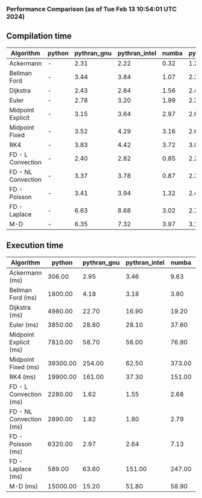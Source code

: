 ### Performance Comparison (as of Tue Feb 13 10:54:01 UTC 2024)
## Compilation time
Algorithm                 | python                    | pythran_gnu               | pythran_intel             | numba                     | pyccel_fortran_gnu        | pyccel_c_gnu              | pyccel_fortran_intel      | pyccel_c_intel           
------------------------- | ------------------------- | ------------------------- | ------------------------- | ------------------------- | ------------------------- | ------------------------- | ------------------------- | -------------------------
Ackermann                 | -                         | 2.31                      | 2.22                      | 0.32                      | 1.24                      | 1.20                      | -                         | 1.31                     
Bellman Ford              | -                         | 3.44                      | 3.84                      | 1.07                      | 2.37                      | 2.52                      | -                         | 3.35                     
Dijkstra                  | -                         | 2.43                      | 2.84                      | 1.56                      | 2.43                      | 2.55                      | -                         | 3.39                     
Euler                     | -                         | 2.78                      | 3.20                      | 1.99                      | 2.33                      | 2.54                      | -                         | 3.34                     
Midpoint Explicit         | -                         | 3.15                      | 3.64                      | 2.97                      | 2.61                      | 2.79                      | -                         | 3.58                     
Midpoint Fixed            | -                         | 3.52                      | 4.29                      | 3.16                      | 2.63                      | 2.86                      | -                         | 3.65                     
RK4                       | -                         | 3.83                      | 4.42                      | 3.72                      | 3.05                      | 3.24                      | -                         | 4.04                     
FD - L Convection         | -                         | 2.40                      | 2.82                      | 0.85                      | 2.29                      | 2.51                      | -                         | 3.29                     
FD - NL Convection        | -                         | 3.37                      | 3.78                      | 0.87                      | 2.30                      | 2.52                      | -                         | 3.30                     
FD - Poisson              | -                         | 3.41                      | 3.94                      | 1.32                      | 2.40                      | 2.64                      | -                         | 3.37                     
FD - Laplace              | -                         | 6.63                      | 8.68                      | 3.02                      | 2.75                      | 2.96                      | -                         | 3.85                     
M-D                       | -                         | 6.35                      | 7.32                      | 3.97                      | 3.11                      | 3.12                      | -                         | 4.26                     

## Execution time
Algorithm                 | python                    | pythran_gnu               | pythran_intel             | numba                     | pyccel_fortran_gnu        | pyccel_c_gnu              | pyccel_fortran_intel      | pyccel_c_intel           
------------------------- | ------------------------- | ------------------------- | ------------------------- | ------------------------- | ------------------------- | ------------------------- | ------------------------- | -------------------------
Ackermann (ms)            | 306.00                    | 2.95                      | 3.46                      | 9.63                      | 1.50                      | 1.50                      | -                         | 3.93                     
Bellman Ford (ms)         | 1800.00                   | 4.18                      | 3.18                      | 3.80                      | 2.93                      | 5.96                      | -                         | 18.90                    
Dijkstra (ms)             | 4980.00                   | 22.70                     | 16.90                     | 19.20                     | 17.40                     | 29.90                     | -                         | 21.40                    
Euler (ms)                | 3850.00                   | 28.80                     | 28.10                     | 37.60                     | 16.00                     | 141.00                    | -                         | 127.00                   
Midpoint Explicit (ms)    | 7810.00                   | 58.70                     | 56.00                     | 76.90                     | 22.00                     | 282.00                    | -                         | 252.00                   
Midpoint Fixed (ms)       | 39300.00                  | 254.00                    | 62.50                     | 373.00                    | 73.80                     | 1410.00                   | -                         | 1230.00                  
RK4 (ms)                  | 19900.00                  | 161.00                    | 37.30                     | 151.00                    | 31.80                     | 489.00                    | -                         | 404.00                   
FD - L Convection (ms)    | 2280.00                   | 1.62                      | 1.55                      | 2.68                      | 1.51                      | 1.62                      | -                         | 3.69                     
FD - NL Convection (ms)   | 2890.00                   | 1.82                      | 1.80                      | 2.79                      | 1.80                      | 1.99                      | -                         | 3.75                     
FD - Poisson (ms)         | 6320.00                   | 2.97                      | 2.64                      | 7.13                      | 2.76                      | 3.82                      | -                         | 8.89                     
FD - Laplace (ms)         | 589.00                    | 63.60                     | 151.00                    | 247.00                    | 57.80                     | 254.00                    | -                         | 304.00                   
M-D (ms)                  | 15000.00                  | 15.20                     | 51.80                     | 58.90                     | 53.70                     | 59.20                     | -                         | 64.00                    
